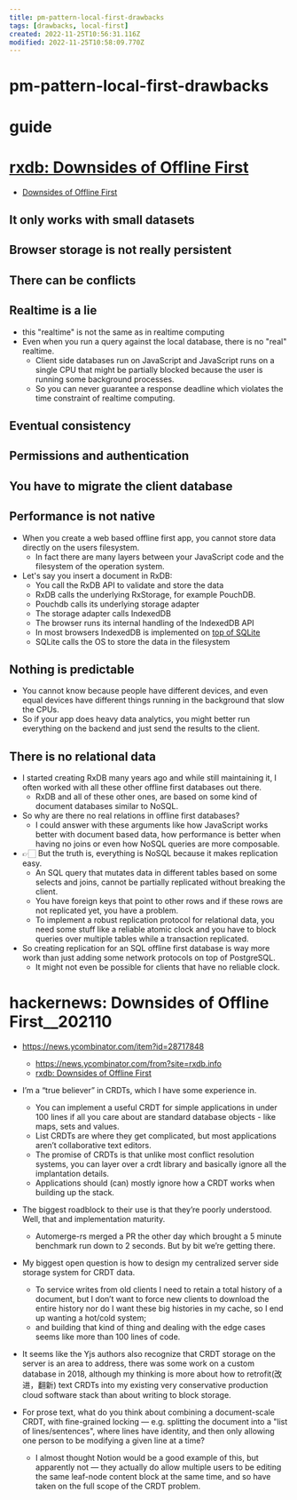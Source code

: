 ```yaml
---
title: pm-pattern-local-first-drawbacks
tags: [drawbacks, local-first]
created: 2022-11-25T10:56:31.116Z
modified: 2022-11-25T10:58:09.770Z
---
```


# pm-pattern-local-first-drawbacks

# guide

# [rxdb: Downsides of Offline First](https://rxdb.info/downsides-of-offline-first.html)
- [Downsides of Offline First](https://github.com/pubkey/rxdb/blob/master/docs-src/downsides-of-offline-first.md)

## It only works with small datasets

## Browser storage is not really persistent

## There can be conflicts

## Realtime is a lie

- this "realtime" is not the same as in realtime computing
- Even when you run a query against the local database, there is no "real" realtime. 
  - Client side databases run on JavaScript and JavaScript runs on a single CPU that might be partially blocked because the user is running some background processes. 
  - So you can never guarantee a response deadline which violates the time constraint of realtime computing.

## Eventual consistency

## Permissions and authentication

## You have to migrate the client database

## Performance is not native

- When you create a web based offline first app, you cannot store data directly on the users filesystem. 
  - In fact there are many layers between your JavaScript code and the filesystem of the operation system.
- Let's say you insert a document in RxDB:
  - You call the RxDB API to validate and store the data
  - RxDB calls the underlying RxStorage, for example PouchDB.
  - Pouchdb calls its underlying storage adapter
  - The storage adapter calls IndexedDB
  - The browser runs its internal handling of the IndexedDB API
  - In most browsers IndexedDB is implemented on [top of SQLite](https://hackaday.com/2021/08/24/sqlite-on-the-web-absurd-sql/)
  - SQLite calls the OS to store the data in the filesystem

## Nothing is predictable

- You cannot know because people have different devices, and even equal devices have different things running in the background that slow the CPUs.
- So if your app does heavy data analytics, you might better run everything on the backend and just send the results to the client.

## There is no relational data

- I started creating RxDB many years ago and while still maintaining it, I often worked with all these other offline first databases out there. 
  - RxDB and all of these other ones, are based on some kind of document databases similar to NoSQL. 
- So why are there no real relations in offline first databases? 
  - I could answer with these arguments like how JavaScript works better with document based data, how performance is better when having no joins or even how NoSQL queries are more composable. 
- 👉🏻 But the truth is, everything is NoSQL because it makes replication easy. 
  - An SQL query that mutates data in different tables based on some selects and joins, cannot be partially replicated without breaking the client. 
  - You have foreign keys that point to other rows and if these rows are not replicated yet, you have a problem. 
  - To implement a robust replication protocol for relational data, you need some stuff like a reliable atomic clock and you have to block queries over multiple tables while a transaction replicated.
- So creating replication for an SQL offline first database is way more work than just adding some network protocols on top of PostgreSQL. 
  - It might not even be possible for clients that have no reliable clock.
# hackernews: Downsides of Offline First__202110
- https://news.ycombinator.com/item?id=28717848
  - https://news.ycombinator.com/from?site=rxdb.info
  - [rxdb: Downsides of Offline First](https://rxdb.info/downsides-of-offline-first.html)
- I’m a “true believer” in CRDTs, which I have some experience in. 
  - You can implement a useful CRDT for simple applications in under 100 lines if all you care about are standard database objects - like maps, sets and values. 
  - List CRDTs are where they get complicated, but most applications aren’t collaborative text editors.
  - The promise of CRDTs is that unlike most conflict resolution systems, you can layer over a crdt library and basically ignore all the implantation details. 
  - Applications should (can) mostly ignore how a CRDT works when building up the stack.
- The biggest roadblock to their use is that they’re poorly understood. Well, that and implementation maturity. 
  - Automerge-rs merged a PR the other day which brought a 5 minute benchmark run down to 2 seconds. But by bit we’re getting there.

- My biggest open question is how to design my centralized server side storage system for CRDT data. 
  - To service writes from old clients I need to retain a total history of a document, but I don’t want to force new clients to download the entire history nor do I want these big histories in my cache, so I end up wanting a hot/cold system; 
  - and building that kind of thing and dealing with the edge cases seems like more than 100 lines of code.
- It seems like the Yjs authors also recognize that CRDT storage on the server is an area to address, there was some work on a custom database in 2018, although my thinking is more about how to retrofit(改进，翻新) text CRDTs into my existing very conservative production cloud software stack than about writing to block storage.

- For prose text, what do you think about combining a document-scale CRDT, with fine-grained locking — e.g. splitting the document into a "list of lines/sentences", where lines have identity, and then only allowing one person to be modifying a given line at a time?
  - I almost thought Notion would be a good example of this, but apparently not — they actually do allow multiple users to be editing the same leaf-node content block at the same time, and so have taken on the full scope of the CRDT problem.
